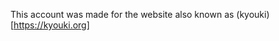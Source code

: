 This account was made for the website also known as (kyouki)[https://kyouki.org]

<!---
kyouki-org/kyouki-org is a ✨ special ✨ repository because its `README.md` (this file) appears on your GitHub profile.
You can click the Preview link to take a look at your changes.
--->
